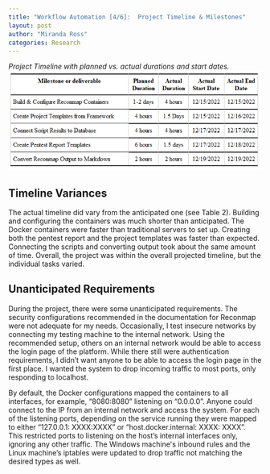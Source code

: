 ```yaml
---
title: "Workflow Automation [4/6]:  Project Timeline & Milestones"
layout: post
author: "Miranda Ross"
categories: Research
---
```


_Project Timeline with planned vs. actual durations and start dates._
![Table 2](/assets/images/automation/timeline.png)

Timeline Variances
---------------------------------------------------------

The actual timeline did vary from the anticipated one (see Table 2). Building and configuring the containers was much shorter than anticipated. The Docker containers were faster than traditional servers to set up. Creating both the pentest report and the project templates was faster than expected. Connecting the scripts and converting output took about the same amount of time. Overall, the project was within the overall projected timeline, but the individual tasks varied.

Unanticipated Requirements
--------------------------------------------------------

During the project, there were some unanticipated requirements. The security configurations recommended in the documentation for Reconmap were not adequate for my needs. Occasionally, I test insecure networks by connecting my testing machine to the internal network. Using the recommended setup, others on an internal network would be able to access the login page of the platform. While there still were authentication requirements, I didn’t want anyone to be able to access the login page in the first place. I wanted the system to drop incoming traffic to most ports, only responding to localhost.

By default, the Docker configurations mapped the containers to all interfaces, for example, “8080:8080” listening on “0.0.0.0”. Anyone could connect to the IP from an internal network and access the system. For each of the listening ports, depending on the service running they were mapped to either “127.0.0.1: XXXX:XXXX” or “host.docker.internal: XXXX: XXXX”. This restricted ports to listening on the host’s internal interfaces only, ignoring any other traffic. The Windows machine's inbound rules and the Linux machine’s iptables were updated to drop traffic not matching the desired types as well.
